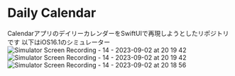 # Daily Calendar
CalendarアプリのデイリーカレンダーをSwiftUIで再現しようとしたリポジトリです
以下はiOS16.1のシミュレーター
![Simulator Screen Recording - 14 - 2023-09-02 at 20 19 42](https://github.com/tsonobe1/DailyCalender/assets/40202387/1f3cbbb5-c698-41e7-af41-d77753f59a18)
![Simulator Screen Recording - 14 - 2023-09-02 at 20 19 42](https://github.com/tsonobe1/DailyCalender/assets/40202387/1c89bd15-ba26-4664-99bf-29a23ad2a230)
![Simulator Screen Recording - 14 - 2023-09-02 at 20 18 56](https://github.com/tsonobe1/DailyCalender/assets/40202387/006b6174-8343-4366-8213-1a996db97dee)


